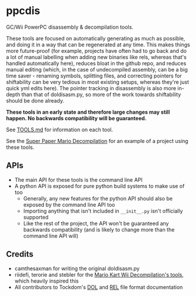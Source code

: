 # ppcdis

GC/Wii PowerPC disassembly & decompilation tools.

These tools are focused on automatically generating as much as possible, and doing it in a way that can be regenerated at any time. This makes things more future-proof (for example, projects have often had to go back and do a lot of manual labelling when adding new binaries like rels, whereas that's handled automatically here), reduces bloat in the github repo, and reduces manual editing (which, in the case of undecompiled assembly, can be a big time saver - renaming symbols, splitting files, and correcting pointers for shiftability can be very tedious in most existing setups, whereas they're just quick yml edits here). The pointer tracking in disassembly is also more in-depth than that of doldisasm.py, so more of the work towards shiftability should be done already.

**These tools in an early state and therefore large changes may still happen. No backwards compatibility will be guaranteed.**

See [TOOLS.md](TOOLS.md) for information on each tool.

See the [Super Paper Mario Decompilation](https://github.com/SeekyCt/spm-decomp) for an example of a project using these tools.

## APIs

- The main API for these tools is the command line API
- A python API is exposed for pure python build systems to make use of too
    - Generally, any new features for the python API should also be exposed by the command line API too
    - Importing anything that isn't included in `__init__.py` isn't officially supported
    - Like the rest of the project, the API won't be guaranteed any backwards compatibility (and is likely to change more than the command line API will)

## Credits

- camthesaxman for writing the original doldisasm.py
- riidefi, terorie and stebler for the [Mario Kart Wii Decompilation's tools](https://github.com/riidefi/mkw), which heavily inspired this
- All contributors to Tockdom's [DOL](https://wiki.tockdom.com/wiki/DOL_(File_Format)) and [REL](https://wiki.tockdom.com/wiki/REL_(File_Format)) file format documentation

